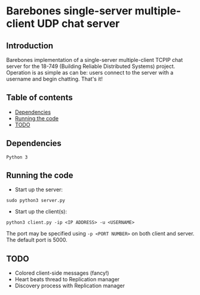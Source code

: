 # Barebones single-server multiple-client UDP chat server

## Introduction
Barebones implementation of a single-server multiple-client TCPIP chat server for the 18-749 (Building Reliable Distributed Systems) project. Operation is as simple as can be: users connect to the server with a username and begin chatting. That's it! 

## Table of contents
<!--ts-->
   * [Dependencies](#dependencies)
   * [Running the code](#running)
   * [TODO](#todo)
<!--te-->

<a name="dependencies"></a>
## Dependencies
```
Python 3
```

<a name="running"></a>
## Running the code
- Start up the server:
```
sudo python3 server.py
```
- Start up the client(s):
```
python3 client.py -ip <IP ADDRESS> -u <USERNAME>
```

The port may be specified using ```-p <PORT NUMBER>``` on both client and server. The default port is 5000.

<a name="todo"></a>
## TODO
- Colored client-side messages (fancy!)
- Heart beats thread to Replication manager
- Discovery process with Replication manager
